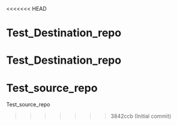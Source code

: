 <<<<<<< HEAD
# Test_Destination_repo
Test_Destination_repo
=======
# Test_source_repo
Test_source_repo
>>>>>>> 3842ccb (Initial commit)
